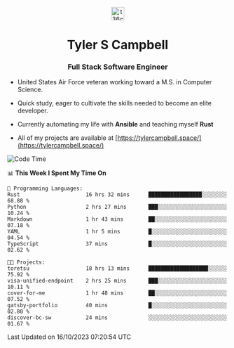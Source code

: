 <p align="center">
<a href="https://www.linkedin.com/in/t36campbell" target="blank"><img align="center" src="https://ik.imagekit.io/t36campbell/Portfolio/linkedin.png.original_m8bbGgPh6.png" alt="t36campbell" height="30" width="30" /></a>
</p>
<h1 align="center">Tyler S Campbell</h1>
<h3 align="center">Full Stack Software Engineer</h3>

* United States Air Force veteran working toward a M.S. in Computer Science.

* Quick study, eager to cultivate the skills needed to become an elite developer.

* Currently automating my life with **Ansible** and teaching myself **Rust**

* All of my projects are available at [https://tylercampbell.space/](https://tylercampbell.space/)

<!--START_SECTION:waka-->
![Code Time](http://img.shields.io/badge/Code%20Time-2%2C892%20hrs%2035%20mins-blue)

📊 **This Week I Spent My Time On** 

```text
💬 Programming Languages: 
Rust                     16 hrs 32 mins      █████████████████░░░░░░░░   68.88 % 
Python                   2 hrs 27 mins       ███░░░░░░░░░░░░░░░░░░░░░░   10.24 % 
Markdown                 1 hr 43 mins        ██░░░░░░░░░░░░░░░░░░░░░░░   07.18 % 
YAML                     1 hr 5 mins         █░░░░░░░░░░░░░░░░░░░░░░░░   04.54 % 
TypeScript               37 mins             █░░░░░░░░░░░░░░░░░░░░░░░░   02.62 % 

🐱‍💻 Projects: 
toretsu                  18 hrs 13 mins      ███████████████████░░░░░░   75.92 % 
visa-unified-endpoint    2 hrs 25 mins       ███░░░░░░░░░░░░░░░░░░░░░░   10.11 % 
cover-for-me             1 hr 48 mins        ██░░░░░░░░░░░░░░░░░░░░░░░   07.52 % 
gatsby-portfolio         40 mins             █░░░░░░░░░░░░░░░░░░░░░░░░   02.80 % 
discover-bc-sw           24 mins             ░░░░░░░░░░░░░░░░░░░░░░░░░   01.67 % 
```


 Last Updated on 16/10/2023 07:20:54 UTC
<!--END_SECTION:waka-->
